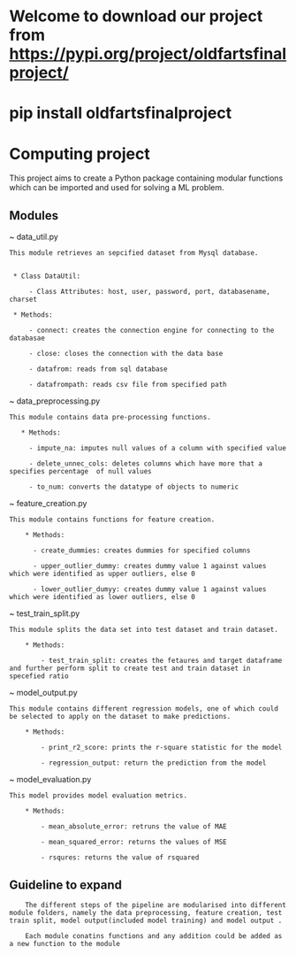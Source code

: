 # Welcome to download our project from https://pypi.org/project/oldfartsfinalproject/
# pip install oldfartsfinalproject
# Computing project


 This project aims to create a Python package containing modular functions which can be 
 imported and used for solving a ML problem.
 
 ## Modules
 
~ data_util.py
 
    This module retrieves an sepcified dataset from Mysql database.
 
 
     * Class DataUtil:
 
         - Class Attributes: host, user, password, port, databasename, charset
 
     * Methods: 
         
         - connect: creates the connection engine for connecting to the databasae
         
         - close: closes the connection with the data base
         
         - datafrom: reads from sql database
         
         - datafrompath: reads csv file from specified path
 
 
~ data_preprocessing.py
 
    This module contains data pre-processing functions.

       * Methods:
           
         - impute_na: imputes null values of a column with specified value
         
         - delete_unnec_cols: deletes columns which have more that a specifies percentage  of null values
               
         - to_num: converts the datatype of objects to numeric
         
         
~ feature_creation.py

    This module contains functions for feature creation.
        
        * Methods:
        
          - create_dummies: creates dummies for specified columns
          
          - upper_outlier_dummy: creates dummy value 1 against values which were identified as upper outliers, else 0
          
          - lower_outlier_dumyy: creates dummy value 1 against values which were identified as lower outliers, else 0
          
          
~ test_train_split.py
        
    This module splits the data set into test dataset and train dataset.
    
        * Methods:
        
            - test_train_split: creates the fetaures and target dataframe and further perform split to create test and train dataset in specefied ratio
            

~ model_output.py

    This module contains different regression models, one of which could be selected to apply on the dataset to make predictions. 
    
        * Methods:
        
            - print_r2_score: prints the r-square statistic for the model
            
            - regression_output: return the prediction from the model


~  model_evaluation.py

    This model provides model evaluation metrics.
    
        * Methods:
        
            - mean_absolute_error: retruns the value of MAE
            
            - mean_squared_error: returns the values of MSE
            
            - rsqures: returns the value of rsquared
          
          
         
         
         
 ## Guideline to expand

        The different steps of the pipeline are modularised into different module folders, namely the data preprocessing, feature creation, test train split, model output(included model training) and model output .

        Each module conatins functions and any addition could be added as a new function to the module
 
 
 
 